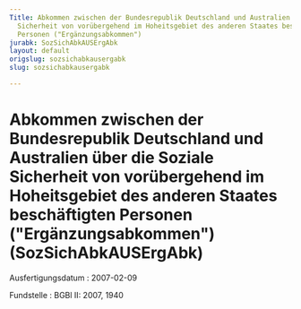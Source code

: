 ```yaml
---
Title: Abkommen zwischen der Bundesrepublik Deutschland und Australien über die Soziale
  Sicherheit von vorübergehend im Hoheitsgebiet des anderen Staates beschäftigten
  Personen ("Ergänzungsabkommen")
jurabk: SozSichAbkAUSErgAbk
layout: default
origslug: sozsichabkausergabk
slug: sozsichabkausergabk

---
```


# Abkommen zwischen der Bundesrepublik Deutschland und Australien über die Soziale Sicherheit von vorübergehend im Hoheitsgebiet des anderen Staates beschäftigten Personen ("Ergänzungsabkommen") (SozSichAbkAUSErgAbk)

Ausfertigungsdatum
:   2007-02-09

Fundstelle
:   BGBl II: 2007, 1940

